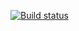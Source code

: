 [![Build status](https://ci.appveyor.com/api/projects/status/1avf3s1n8dpsnhpx?svg=true)](https://ci.appveyor.com/project/dofpo/hw2)